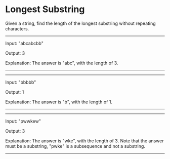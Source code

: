# Longest Substring

Given a string, find the length of the longest substring without repeating characters.

---

Input: "abcabcbb"

Output: 3

Explanation: The answer is "abc", with the length of 3.

---

---

Input: "bbbbb"

Output: 1

Explanation: The answer is "b", with the length of 1.

---

---

Input: "pwwkew"

Output: 3

Explanation: The answer is "wke", with the length of 3.
Note that the answer must be a substring, "pwke" is a subsequence and not a substring.

---
